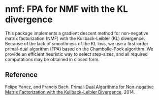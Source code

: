 # nmf: FPA for NMF with the KL divergence

This package implements a gradient descent method for non-negative matrix factorization (NMF) with the Kullback-Leibler (KL) divergence. Because of the lack of smoothness of the KL loss, we use a first-order primal-dual algorithm (FPA) based on the [Chambolle-Pock algorithm](https://hal.archives-ouvertes.fr/hal-00490826/document). We provide an efficient heuristic way to select step-sizes, and all required computations may be obtained in closed form.

## Reference

Felipe Yanez, and Francis Bach. [Primal-Dual Algorithms for Non-negative Matrix Factorization with the Kullback-Leibler Divergence](https://hal.archives-ouvertes.fr/hal-01079229/document), 2014.
